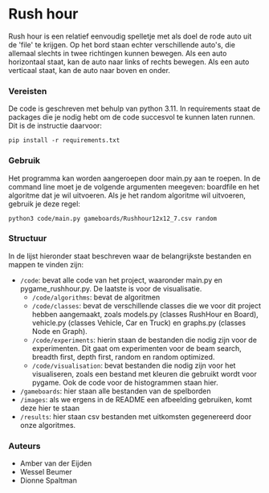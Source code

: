 # Rush hour
Rush hour is een relatief eenvoudig spelletje met als doel de rode auto uit de 'file' te krijgen. Op het bord staan echter verschillende auto's, die allemaal slechts in twee richtingen kunnen bewegen. Als een auto horizontaal staat, kan de auto naar links of rechts bewegen. Als een auto verticaal staat, kan de auto naar boven en onder. 

### Vereisten 
De code is geschreven met behulp van python 3.11. In requirements staat de packages die je nodig hebt om de code succesvol te kunnen laten runnen. Dit is de instructie daarvoor: 

`pip install -r requirements.txt`

### Gebruik 
Het programma kan worden aangeroepen door main.py aan te roepen. In de command line moet je de volgende argumenten meegeven: boardfile en het algoritme dat je wil uitvoeren. Als je het random algoritme wil uitvoeren, gebruik je deze regel: 

`python3 code/main.py gameboards/Rushhour12x12_7.csv random` 

### Structuur
In de lijst hieronder staat beschreven waar de belangrijkste bestanden en mappen te vinden zijn: 
* `/code`: bevat alle code van het project, waaronder main.py en pygame_rushhour.py. De laatste is voor de visualisatie. 
  * `/code/algorithms`: bevat de algoritmen
  * `/code/classes`: bevat de verschillende classes die we voor dit project hebben aangemaakt, zoals models.py (classes RushHour en Board), vehicle.py (classes Vehicle, Car en Truck) en graphs.py (classes Node en Graph). 
  * `/code/experiments`: hierin staan de bestanden die nodig zijn voor de experimenten. Dit gaat om experimenten voor de beam search, breadth first, depth first, random en random optimized. 
  * `/code/visualisation`: bevat bestanden die nodig zijn voor het visualiseren, zoals een bestand met kleuren die gebruikt wordt voor pygame. Ook de code voor de histogrammen staan hier. 
* `/gameboards`: hier staan alle bestanden van de spelborden
* `/images`: als we ergens in de README een afbeelding gebruiken, komt deze hier te staan
* `/results`: hier staan csv bestanden met uitkomsten gegenereerd door onze algoritmes. 

### Auteurs
* Amber van der Eijden
* Wessel Beumer
* Dionne Spaltman
